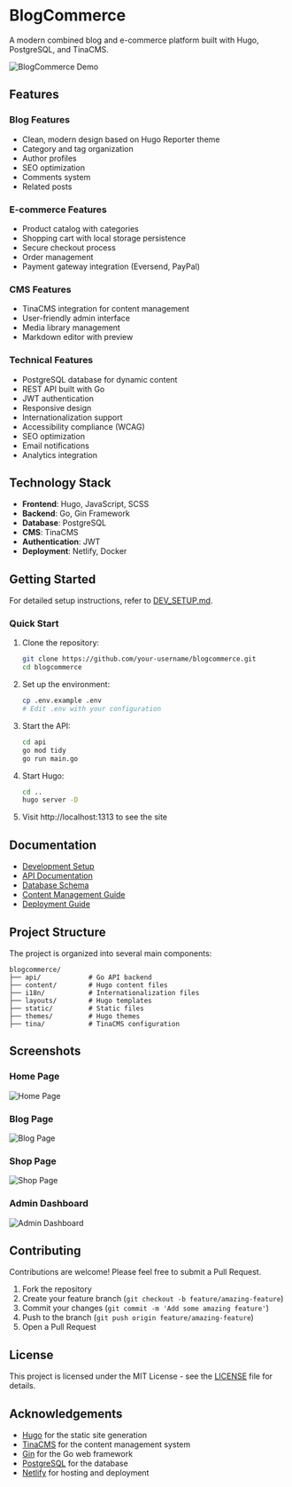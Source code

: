 # BlogCommerce

A modern combined blog and e-commerce platform built with Hugo, PostgreSQL, and TinaCMS.

![BlogCommerce Demo](https://via.placeholder.com/1200x600?text=BlogCommerce)

## Features

### Blog Features
- Clean, modern design based on Hugo Reporter theme
- Category and tag organization
- Author profiles
- SEO optimization
- Comments system
- Related posts

### E-commerce Features
- Product catalog with categories
- Shopping cart with local storage persistence
- Secure checkout process
- Order management
- Payment gateway integration (Eversend, PayPal)

### CMS Features
- TinaCMS integration for content management
- User-friendly admin interface
- Media library management
- Markdown editor with preview

### Technical Features
- PostgreSQL database for dynamic content
- REST API built with Go
- JWT authentication
- Responsive design
- Internationalization support
- Accessibility compliance (WCAG)
- SEO optimization
- Email notifications
- Analytics integration

## Technology Stack

- **Frontend**: Hugo, JavaScript, SCSS
- **Backend**: Go, Gin Framework
- **Database**: PostgreSQL
- **CMS**: TinaCMS
- **Authentication**: JWT
- **Deployment**: Netlify, Docker

## Getting Started

For detailed setup instructions, refer to [DEV_SETUP.md](DEV_SETUP.md).

### Quick Start

1. Clone the repository:
   ```bash
   git clone https://github.com/your-username/blogcommerce.git
   cd blogcommerce
   ```

2. Set up the environment:
   ```bash
   cp .env.example .env
   # Edit .env with your configuration
   ```

3. Start the API:
   ```bash
   cd api
   go mod tidy
   go run main.go
   ```

4. Start Hugo:
   ```bash
   cd ..
   hugo server -D
   ```

5. Visit http://localhost:1313 to see the site

## Documentation

- [Development Setup](DEV_SETUP.md)
- [API Documentation](docs/API.md)
- [Database Schema](docs/SCHEMA.md)
- [Content Management Guide](docs/CMS.md)
- [Deployment Guide](docs/DEPLOYMENT.md)

## Project Structure

The project is organized into several main components:

```
blogcommerce/
├── api/            # Go API backend
├── content/        # Hugo content files
├── i18n/           # Internationalization files
├── layouts/        # Hugo templates
├── static/         # Static files
├── themes/         # Hugo themes
├── tina/           # TinaCMS configuration
```

## Screenshots

### Home Page
![Home Page](https://via.placeholder.com/800x400?text=Home+Page)

### Blog Page
![Blog Page](https://via.placeholder.com/800x400?text=Blog+Page)

### Shop Page
![Shop Page](https://via.placeholder.com/800x400?text=Shop+Page)

### Admin Dashboard
![Admin Dashboard](https://via.placeholder.com/800x400?text=Admin+Dashboard)

## Contributing

Contributions are welcome! Please feel free to submit a Pull Request.

1. Fork the repository
2. Create your feature branch (`git checkout -b feature/amazing-feature`)
3. Commit your changes (`git commit -m 'Add some amazing feature'`)
4. Push to the branch (`git push origin feature/amazing-feature`)
5. Open a Pull Request

## License

This project is licensed under the MIT License - see the [LICENSE](LICENSE) file for details.

## Acknowledgements

- [Hugo](https://gohugo.io/) for the static site generation
- [TinaCMS](https://tina.io/) for the content management system
- [Gin](https://gin-gonic.com/) for the Go web framework
- [PostgreSQL](https://www.postgresql.org/) for the database
- [Netlify](https://www.netlify.com/) for hosting and deployment